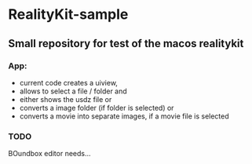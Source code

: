 # RealityKit-sample

## Small repository for test of the macos realitykit

### App:

- current  code creates a uiview,
- allows to select a file / folder and
- either shows the usdz file or
- converts a image folder  (if folder is selected) or
- converts a movie into separate images, if a movie file is selected

### TODO
 BOundbox editor needs...


